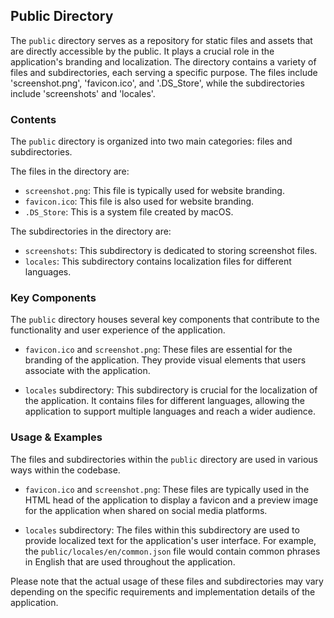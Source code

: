 
## Public Directory

The `public` directory serves as a repository for static files and assets that are directly accessible by the public. It plays a crucial role in the application's branding and localization. The directory contains a variety of files and subdirectories, each serving a specific purpose. The files include 'screenshot.png', 'favicon.ico', and '.DS_Store', while the subdirectories include 'screenshots' and 'locales'. 

### Contents

The `public` directory is organized into two main categories: files and subdirectories. 

The files in the directory are:

- `screenshot.png`: This file is typically used for website branding.
- `favicon.ico`: This file is also used for website branding.
- `.DS_Store`: This is a system file created by macOS.

The subdirectories in the directory are:

- `screenshots`: This subdirectory is dedicated to storing screenshot files.
- `locales`: This subdirectory contains localization files for different languages.

### Key Components

The `public` directory houses several key components that contribute to the functionality and user experience of the application.

- `favicon.ico` and `screenshot.png`: These files are essential for the branding of the application. They provide visual elements that users associate with the application.

- `locales` subdirectory: This subdirectory is crucial for the localization of the application. It contains files for different languages, allowing the application to support multiple languages and reach a wider audience.

### Usage & Examples

The files and subdirectories within the `public` directory are used in various ways within the codebase.

- `favicon.ico` and `screenshot.png`: These files are typically used in the HTML head of the application to display a favicon and a preview image for the application when shared on social media platforms.

- `locales` subdirectory: The files within this subdirectory are used to provide localized text for the application's user interface. For example, the `public/locales/en/common.json` file would contain common phrases in English that are used throughout the application.

Please note that the actual usage of these files and subdirectories may vary depending on the specific requirements and implementation details of the application.
